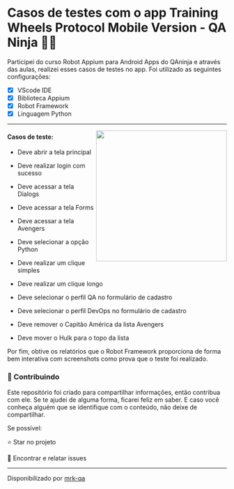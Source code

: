 # Casos de testes com o app Training Wheels Protocol Mobile Version - QA Ninja 🧛‍♀️

Participei do curso Robot Appium para Android Apps do QAninja e através das aulas, realizei esses casos de testes no app.
Foi utilizado as seguintes configurações:

- [x] VScode IDE
- [x] Biblioteca Appium
- [x] Robot Framework
- [x] Linguagem Python

***

<img width="300px" align="right" src="https://i.ibb.co/kXCFyF7/Recorte-smartphone-with-test.gif">

#### Casos de teste:

- Deve abrir a tela principal
- Deve realizar login com sucesso
- Deve acessar a tela Dialogs
- Deve acessar a tela Forms
- Deve acessar a tela Avengers
- Deve selecionar a opção Python
- Deve realizar um clique simples
- Deve realizar um clique longo
- Deve selecionar o perfil QA no formulário de cadastro
- Deve selecionar o perfil DevOps no formulário de cadastro
- Deve remover o Capitão América da lista Avengers

- Deve mover o Hulk para o topo da lista

Por fim, obtive os relatórios que o Robot Framework proporciona de forma bem interativa com screenshots como prova que o teste foi realizado.

### 🤝 Contribuindo

Este repositório foi criado para compartilhar informações, então contribua com ele. Se te ajudei de alguma forma, ficarei feliz em saber. E caso você conheça alguém que se identifique com o conteúdo, não deixe de compartilhar.

Se possível:

⭐️  Star no projeto

🐛 Encontrar e relatar issues

-----------------------------------------------
Disponibilizado por [mrk-qa](https://www.linkedin.com/in/mrk-silva/)

